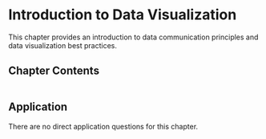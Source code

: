 # Introduction to Data Visualization

This chapter provides an introduction to data communication principles and data visualization best practices.

## Chapter Contents

```{tableofcontents}
```

## Application

There are no direct application questions for this chapter.

